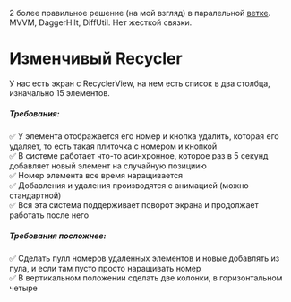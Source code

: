 2 более правильное решение (на мой взгляд) в паралельной [ветке](https://github.com/1lio/AvitoRecyclerTestTask/tree/what_if). 
MVVM, DaggerHilt, DiffUtil. Нет жесткой связки.

# Изменчивый Recycler
У нас есть экран с RecyclerView, на нем есть список в два столбца, изначально 15 элементов.

##### Требования:
:white_check_mark: У элемента отображается его номер и кнопка удалить, которая его удаляет, то есть такая плиточка с номером и кнопкой    
:white_check_mark: В системе работает что-то асинхронное, которое раз в 5 секунд добавляет новый элемент на случайную позициию    
:white_check_mark: Номер элемента все время наращивается    
:white_check_mark: Добавления и удаления производятся с анимацией (можно стандартной)    
:white_check_mark: Вся эта система поддерживает поворот экрана и продолжает работать после него    

##### Требования посложнее:
:white_check_mark: Сделать пулл номеров удаленных элементов и новые добавлять из пула, и если там пусто просто наращивать номер    
:white_check_mark: В вертикальном положении сделать две колонки, в горизонтальном четыре    
